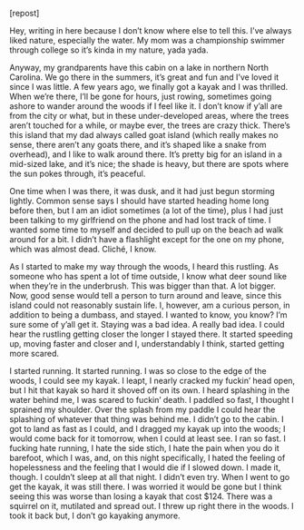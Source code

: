 [repost]

Hey, writing in here because I don’t know where else to tell this. I’ve always liked nature, especially the water. My mom was a championship swimmer through college so it’s kinda in my nature, yada yada. 

Anyway, my grandparents have this cabin on a lake in northern North Carolina. We go there in the summers, it’s great and fun and I’ve loved it since I was little. A few years ago, we finally got a kayak and I was thrilled. When we’re there, I’ll be gone for hours, just rowing, sometimes going ashore to wander around the woods if I feel like it. I don’t know if y’all are from the city or what, but in these under-developed areas, where the trees aren’t touched for a while, or maybe ever, the trees are crazy thick. There’s this island that my dad always called goat island (which really makes no sense, there aren’t any goats there, and it’s shaped like a snake from overhead), and I like to walk around there. It’s pretty big for an island in a mid-sized lake, and it’s nice; the shade is heavy, but there are spots where the sun pokes through, it’s peaceful. 

One time when I was there, it was dusk, and it had just begun storming lightly. Common sense says I should have started heading home long before then, but I am an idiot sometimes (a lot of the time), plus I had just been talking to my girlfriend on the phone and had lost track of time. I wanted some time to myself and decided to pull up on the beach ad walk around for a bit. I didn’t have a flashlight except for the one on my phone, which was almost dead. Cliché, I know. 

As I started to make my way through the woods, I heard this rustling. As someone who has spent a lot of time outside, I know what deer sound like when they’re in the underbrush. This was bigger than that. A lot bigger. Now, good sense would tell a person to turn around and leave, since this island could not reasonably sustain life. I, however, am a curious person, in addition to being a dumbass, and stayed. I wanted to know, you know? I’m sure some of y’all get it. Staying was a bad idea. A really bad idea. I could hear the rustling getting closer the longer I stayed there. It started speeding up, moving faster and closer and I, understandably I think, started getting more scared. 

I started running. It started running. I was so close to the edge of the woods, I could see my kayak. I leapt, I nearly cracked my fuckin’ head open, but I hit that kayak so hard it shoved off on its own. I heard splashing in the water behind me, I was scared to fuckin’ death. I paddled so fast, I thought I sprained my shoulder. Over the splash from my paddle I could hear the splashing of whatever that thing was behind me. I didn’t go to the cabin. I got to land as fast as I could, and I dragged my kayak up into the woods; I would come back for it tomorrow, when I could at least see. I ran so fast. I fucking hate running, I hate the side stich, I hate the pain when you do it barefoot, which I was, and, on this night specifically, I hated the feeling of hopelessness and the feeling that I would die if I slowed down. I made it, though. I couldn’t sleep at all that night. I didn’t even try. When I went to go get the kayak, it was still there. I was worried it would be gone but I think seeing this was worse than losing a kayak that cost $124. There was a squirrel on it, mutilated and spread out. I threw up right there in the woods. I took it back but, I don’t go kayaking anymore.